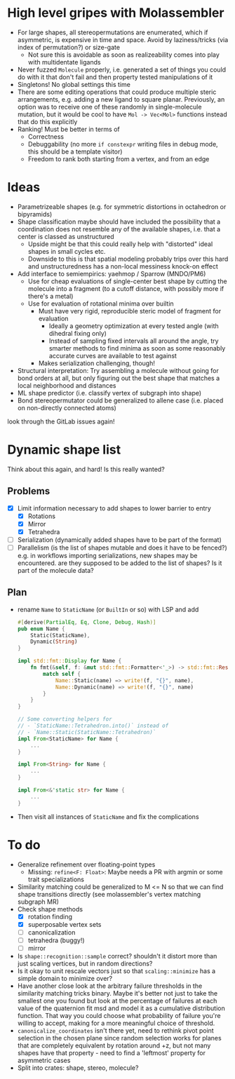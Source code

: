 # High level gripes with Molassembler

- For large shapes, all stereopermutations are enumerated, which if asymmetric,
  is expensive in time and space. Avoid by laziness/tricks (via index of
  permutation?) or size-gate
  - Not sure this is avoidable as soon as realizeability comes into play with
    multidentate ligands
- Never fuzzed `Molecule` properly, i.e. generated a set of things you could
  do with it that don't fail and then property tested manipulations of it
- Singletons! No global settings this time
- There are some editing operations that could produce multiple steric
  arrangements, e.g. adding a new ligand to square planar. Previously, an option
  was to receive one of these randomly in single-molecule mutation, but it would
  be cool to have `Mol -> Vec<Mol>` functions instead that do this explicitly
- Ranking! Must be better in terms of
  - Correctness
  - Debuggability (no more `if constexpr` writing files in debug mode, this
    should be a template visitor)
  - Freedom to rank both starting from a vertex, and from an edge


# Ideas
- Parametrizeable shapes (e.g. for symmetric distortions in octahedron or
  bipyramids)
- Shape classification maybe should have included the possibility that a
  coordination does not resemble any of the available shapes, i.e. that a center
  is classed as unstructured
  - Upside might be that this could really help with "distorted" ideal shapes in
    small cycles etc.
  - Downside to this is that spatial modeling probably trips over this hard and
    unstructuredness has a non-local messiness knock-on effect
- Add interface to semiempirics: yaehmop / Sparrow (MNDO/PM6)
  - Use for cheap evaluations of single-center best shape by cutting the
    molecule into a fragment (to a cutoff distance, with possibly more if
    there's a metal)
  - Use for evaluation of rotational minima over builtin
    - Must have very rigid, reproducible steric model of fragment for evaluation
      - Ideally a geometry optimization at every tested angle (with dihedral
        fixing only)
      - Instead of sampling fixed intervals all around the angle, try smarter
        methods to find minima as soon as some reasonably accurate curves are
        available to test against
    - Makes serialization challenging, though!
- Structural interpretation: Try assembling a molecule without going for bond
  orders at all, but only figuring out the best shape that matches a local
  neighborhood and distances
- ML shape predictor (i.e. classify vertex of subgraph into shape)
- Bond stereopermutator could be generalized to allene case (i.e. placed on
  non-directly connected atoms)

look through the GitLab issues again!


# Dynamic shape list

Think about this again, and hard! Is this really wanted?

## Problems

- [x] Limit information necessary to add shapes to lower barrier to entry
  - [x] Rotations
  - [x] Mirror
  - [x] Tetrahedra
- [ ] Serialization (dynamically added shapes have to be part of the format)
- [ ] Parallelism (is the list of shapes mutable and does it have to be fenced?)
  e.g. in workflows importing serializations, new shapes may be encountered. are
  they supposed to be added to the list of shapes? Is it part of the molecule
  data?

## Plan

- rename `Name` to `StaticName` (or `BuiltIn` or so) with LSP and add

  ```rust
  #[derive(PartialEq, Eq, Clone, Debug, Hash)]
  pub enum Name {
      Static(StaticName),
      Dynamic(String)
  }

  impl std::fmt::Display for Name {
      fn fmt(&self, f: &mut std::fmt::Formatter<'_>) -> std::fmt::Result {
          match self {
              Name::Static(name) => write!(f, "{}", name),
              Name::Dynamic(name) => write!(f, "{}", name)
          }
      }
  }

  // Some converting helpers for 
  // - `StaticName::Tetrahedron.into()` instead of
  // - `Name::Static(StaticName::Tetrahedron)`
  impl From<StaticName> for Name {
      ...
  }

  impl From<String> for Name {
      ...
  }

  impl From<&'static str> for Name {
      ...
  }

  ```

- Then visit all instances of `StaticName` and fix the complications


# To do

- Generalize refinement over floating-point types
  - Missing: `refine<F: Float>`: Maybe needs a PR with argmin or some
    trait specializations
- Similarity matching could be generalized to M <= N so that we can find shape
  transitions directly (see molassembler's vertex matching subgraph MR)
- Check shape methods
  - [x] rotation finding
  - [x] superposable vertex sets
  - [ ] canonicalization
  - [ ] tetrahedra (buggy!)
  - [ ] mirror
- Is `shape::recognition::sample` correct? shouldn't it distort more than just
  scaling vertices, but in random directions?
- Is it okay to unit rescale vectors just so that `scaling::minimize` has a
  simple domain to minimize over?
- Have another close look at the arbitrary failure thresholds in the similarity
  matching tricks binary. Maybe it's better not just to take the smallest one
  you found but look at the percentage of failures at each value of the
  quaternion fit msd and model it as a cumulative distribution function. That
  way you could choose what probability of failure you're willing to accept,
  making for a more meaningful choice of threshold.
- `canonicalize_coordinates` isn't there yet, need to rethink pivot point
  selection in the chosen plane since random selection works for planes that are
  completely equivalent by rotation around +z, but not many shapes have that
  property - need to find a 'leftmost' property for asymmetric cases
- Split into crates: shape, stereo, molecule?
